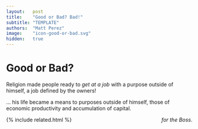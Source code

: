 ```yaml
---
layout:   post
title:    "Good or Bad? Bad!"
subtitle: "TEMPLATE"
authors:  "Matt Perez"
image:    "icon-good-or-bad.svg"
hidden:   true
---
```


<div style='display:none; '>
 <p><em>Escape from Freedom</em> was published in 1941. Pim de Morre, co-founder of <em>Corporate Rebels</em>, reminded me of it (he is reading it!). I read it when I was 18-19 years old (I am a mere 73 now).</p>
</div>

<h1>Good or Bad?</h1>
 <p>Religion made people ready to <em>get at a job</em> with a purpose outside of himself, a job defined by the owners!</p>
  <div style="margin-bottom:0; "> 
 <p class="_citation">&hellip; his life became a means to purposes outside of himself, those of economic productivity and accumulation of capital.</p><span style="float:right; "><em>for the Boss</em>.</span>
</div>
 
{% include related.html %}